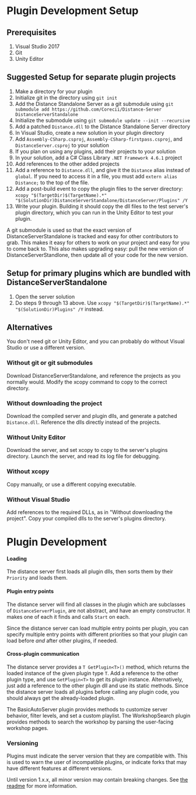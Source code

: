 
# Plugin Development Setup

## Prerequisites

1. Visual Studio 2017
2. Git
3. Unity Editor

## Suggested Setup for separate plugin projects

1. Make a directory for your plugin
2. Initialize git in the directory using `git init`
3. Add the Distance Standalone Server as a git submodule using `git submodule add https://github.com/Corecii/Distance-Server DistanceServerStandalone`
4. Initialize the submodule using `git submodule update --init --recursive`
5. Add a patched `Distance.dll` to the Distance Standalone Server directory
6. In Visual Studio, create a new solution in your plugin directory
7. Add `Assembly-CSharp.csproj`, `Assembly-CSharp-firstpass.csproj`, and `DistanceServer.csproj` to your solution
8. If you plan on using any plugins, add their projects to your solution
9. In your solution, add a C# Class Library `.NET Framework 4.6.1` project
10. Add references to the other added projects
11. Add a reference to `Distance.dll`, and give it the `Distance` alias instead of `global`. If you need to access it in a file, you must add `extern alias Distance;` to the top of the file.
12. Add a post-build event to copy the plugin files to the server directory: `xcopy "$(TargetDir)$(TargetName).*" "$(SolutionDir)DistanceServerStandalone/DistanceServer/Plugins" /Y`
13. Write your plugin. Building it should copy the dll files to the test server's plugin directory, which you can run in the Unity Editor to test your plugin.

A git submodule is used so that the exact version of DistanceServerStandalone is tracked and easy for other contributors to grab. This makes it easy for others to work on your project and easy for you to come back to. This also makes upgrading easy: pull the new version of DistanceServerStandlone, then update all of your code for the new version.

## Setup for primary plugins which are bundled with DistanceServerStandalone

1. Open the server solution
2. Do steps 9 through 13 above. Use `xcopy "$(TargetDir)$(TargetName).*" "$(SolutionDir)Plugins" /Y` instead.

## Alternatives

You don't need git or Unity Editor, and you can probably do without Visual Studio or use a different version.

### Without git or git submodules

Download DistanceServerStandalone, and reference the projects as you normally would. Modify the xcopy command to copy to the correct directory.

### Without downloading the project

Download the compiled server and plugin dlls, and generate a patched `Distance.dll`. Reference the dlls directly instead of the projects.

### Without Unity Editor

Download the server, and set xcopy to copy to the server's plugins directory. Launch the server, and read its log file for debugging.

### Without xcopy

Copy manually, or use a different copying executable.

### Without Visual Studio

Add references to the required DLLs, as in "Without downloading the project". Copy your compiled dlls to the server's plugins directory.

# Plugin Development

#### Loading

The distance server first loads all plugin dlls, then sorts them by their `Priority` and loads them.

#### Plugin entry points

The distance server will find all classes in the plugin which are subclasses of `DistanceServerPlugin`, are not abstract, and have an empty constructor. It makes one of each it finds and calls `Start` on each.

Since the distance server can load multiple entry points per plugin, you can specify multiple entry points with different priorities so that your plugin can load before *and* after other plugins, if needed.

#### Cross-plugin communication

The distance server provides a `T GetPlugin<T>()` method, which returns the loaded instance of the given plugin type `T`. Add a reference to the other plugin type, and use `GetPlugin<T>` to get its plugin instance. Alternatively, just add a reference to the other plugin dll and use its static methods. Since the distance server loads all plugins before calling any plugin code, you should always get the already-loaded plugin.

The BasicAutoServer plugin provides methods to customize server behavior, filter levels, and set a custom playlist. The WorkshopSearch plugin provides methods to search the workshop by parsing the user-facing workshop pages.

### Versioning

Plugins must indicate the server version that they are compatible with. This is used to warn the user of incompatible plugins, or indicate forks that may have different features at different versions.

Until version 1.x.x, all minor version may contain breaking changes. See [the readme](/README.md) for more information.